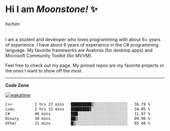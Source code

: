 
<!--
**MoonstoneStudios/MoonstoneStudios** is a ✨ _special_ ✨ repository because its `README.md` (this file) appears on your GitHub profile.

Here are some ideas to get you started:

- 🔭 I’m currently working on ...
- 🌱 I’m currently learning ...
- 👯 I’m looking to collaborate on ...
- 🤔 I’m looking for help with ...
- 💬 Ask me about ...
- 📫 How to reach me: ...
- 😄 Pronouns: ...
- ⚡ Fun fact: ...
-->

# Hi I am _Moonstone!_  ✨
###### he/him

I am a student and developer who loves programming with about 6+ years of experience. 
I have about 6 years of experience in the C# programming language. 
My favorite frameworks are Avalonia (for desktop apps) and Microsoft Community Toolkit (for MVVM).

Feel free to check out my page. My pinned repos are my favorite projects or the ones I want to show off the most. 

---

**Code Zone**


[![wakatime](https://wakatime.com/badge/user/35c755da-7226-42ef-89f9-892c03fbcf7e.svg?style=for-the-badge)](https://wakatime.com/@35c755da-7226-42ef-89f9-892c03fbcf7e)
<!--START_SECTION:waka-->

```txt
C++          2 hrs 23 mins   █████████▒░░░░░░░░░░░░░░░   36.79 %
Luau         2 hrs 12 mins   ████████▓░░░░░░░░░░░░░░░░   34.05 %
C#           46 mins         ███░░░░░░░░░░░░░░░░░░░░░░   11.97 %
Binary       38 mins         ██▒░░░░░░░░░░░░░░░░░░░░░░   09.96 %
Other        21 mins         █▒░░░░░░░░░░░░░░░░░░░░░░░   05.48 %
```

<!--END_SECTION:waka-->
